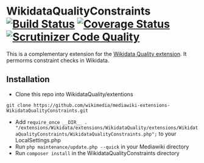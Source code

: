 # WikidataQualityConstraints [![Build Status](https://travis-ci.org/wikimedia/mediawiki-extensions-WikidataQualityConstrains.svg?branch=master)](https://travis-ci.org/wikimedia/mediawiki-extensions-WikidataQualityConstraints)  [![Coverage Status](https://coveralls.io/repos/wikimedia/mediawiki-extensions-WikidataQualityConstraints/badge.svg)](https://coveralls.io/r/wikimedia/mediawiki-extensions-WikidataQualityConstraints)  [![Scrutinizer Code Quality](https://scrutinizer-ci.com/g/wikimedia/mediawiki-extensions-WikidataQualityConstraints/badges/quality-score.png?b=master)](https://scrutinizer-ci.com/g/wikimedia/mediawiki-extensions-WikidataQualityConstraints/?branch=master)

This is a complementary extension for the [Wikidata Quality extension](https://github.com/wikimedia/mediawiki-extensions-WikidataQuality.git).
It permorms constraint checks in Wikidata.

## Installation

* Clone this repo into WikidataQuality/extentions

`git clone https://github.com/wikimedia/mediawiki-extensions-WikidataQualityConstraints.git`  

* Add `require_once __DIR__ . "/extensions/Wikidata/extensions/WikidataQuality/extensions/WikidataQualityConstraints/WikidataQualityConstraints.php";` to your LocalSettings.php
* Run `php maintenance/update.php --quick` in your Mediawiki directory
* Run `composer install` in the WikidataQualityConstraints directory